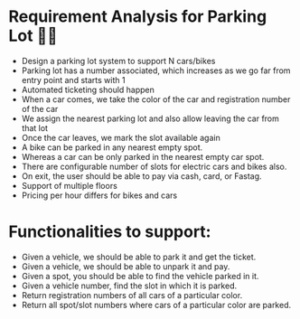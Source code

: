 # Requirement Analysis for Parking Lot 🚗💨

- Design a parking lot system to support N cars/bikes
- Parking lot has a number associated, which increases as we go far from entry point and starts with 1
- Automated ticketing should happen
- When a car comes, we take the color of the car and registration number of the car
- We assign the nearest parking lot and also allow leaving the car from that lot
- Once the car leaves, we mark the slot available again
- A bike can be parked in any nearest empty spot.
- Whereas a car can be only parked in the nearest empty car spot.
- There are configurable number of slots for electric cars and bikes also.
- On exit, the user should be able to pay via cash, card, or Fastag.
- Support of multiple floors
- Pricing per hour differs for bikes and cars

# Functionalities to support:

- Given a vehicle, we should be able to park it and get the ticket.
- Given a vehicle, we should be able to unpark it and pay.
- Given a spot, you should be able to find the vehicle parked in it.
- Given a vehicle number, find the slot in which it is parked.
- Return registration numbers of all cars of a particular color.
- Return all spot/slot numbers where cars of a particular color are parked.
